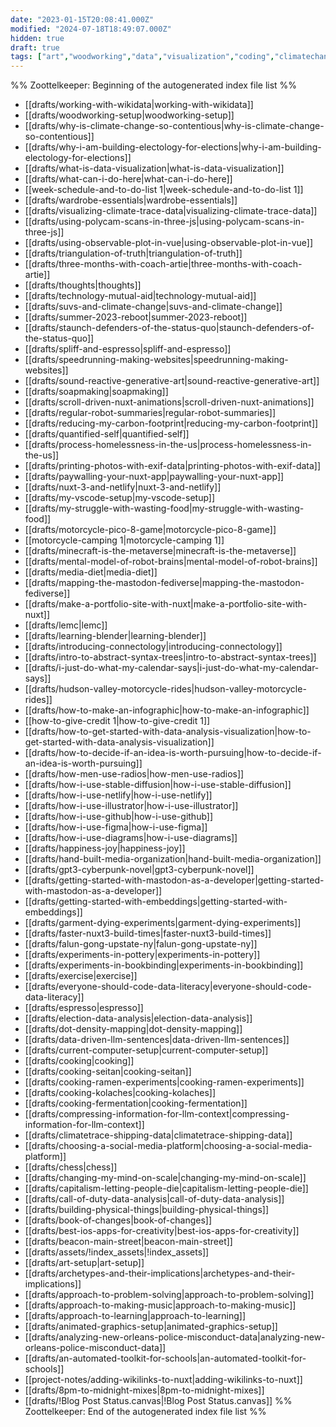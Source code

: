 ```yaml
---
date: "2023-01-15T20:08:41.000Z"
modified: "2024-07-18T18:49:07.000Z"
hidden: true
draft: true
tags: ["art","woodworking","data","visualization","coding","climatechange"]
---
```

%% Zoottelkeeper: Beginning of the autogenerated index file list %%

- [[drafts/working-with-wikidata|working-with-wikidata]]
- [[drafts/woodworking-setup|woodworking-setup]]
- [[drafts/why-is-climate-change-so-contentious|why-is-climate-change-so-contentious]]
- [[drafts/why-i-am-building-electology-for-elections|why-i-am-building-electology-for-elections]]
- [[drafts/what-is-data-visualization|what-is-data-visualization]]
- [[drafts/what-can-i-do-here|what-can-i-do-here]]
- [[week-schedule-and-to-do-list 1|week-schedule-and-to-do-list 1]]
- [[drafts/wardrobe-essentials|wardrobe-essentials]]
- [[drafts/visualizing-climate-trace-data|visualizing-climate-trace-data]]
- [[drafts/using-polycam-scans-in-three-js|using-polycam-scans-in-three-js]]
- [[drafts/using-observable-plot-in-vue|using-observable-plot-in-vue]]
- [[drafts/triangulation-of-truth|triangulation-of-truth]]
- [[drafts/three-months-with-coach-artie|three-months-with-coach-artie]]
- [[drafts/thoughts|thoughts]]
- [[drafts/technology-mutual-aid|technology-mutual-aid]]
- [[drafts/suvs-and-climate-change|suvs-and-climate-change]]
- [[drafts/summer-2023-reboot|summer-2023-reboot]]
- [[drafts/staunch-defenders-of-the-status-quo|staunch-defenders-of-the-status-quo]]
- [[drafts/spliff-and-espresso|spliff-and-espresso]]
- [[drafts/speedrunning-making-websites|speedrunning-making-websites]]
- [[drafts/sound-reactive-generative-art|sound-reactive-generative-art]]
- [[drafts/soapmaking|soapmaking]]
- [[drafts/scroll-driven-nuxt-animations|scroll-driven-nuxt-animations]]
- [[drafts/regular-robot-summaries|regular-robot-summaries]]
- [[drafts/reducing-my-carbon-footprint|reducing-my-carbon-footprint]]
- [[drafts/quantified-self|quantified-self]]
- [[drafts/process-homelessness-in-the-us|process-homelessness-in-the-us]]
- [[drafts/printing-photos-with-exif-data|printing-photos-with-exif-data]]
- [[drafts/paywalling-your-nuxt-app|paywalling-your-nuxt-app]]
- [[drafts/nuxt-3-and-netlify|nuxt-3-and-netlify]]
- [[drafts/my-vscode-setup|my-vscode-setup]]
- [[drafts/my-struggle-with-wasting-food|my-struggle-with-wasting-food]]
- [[drafts/motorcycle-pico-8-game|motorcycle-pico-8-game]]
- [[motorcycle-camping 1|motorcycle-camping 1]]
- [[drafts/minecraft-is-the-metaverse|minecraft-is-the-metaverse]]
- [[drafts/mental-model-of-robot-brains|mental-model-of-robot-brains]]
- [[drafts/media-diet|media-diet]]
- [[drafts/mapping-the-mastodon-fediverse|mapping-the-mastodon-fediverse]]
- [[drafts/make-a-portfolio-site-with-nuxt|make-a-portfolio-site-with-nuxt]]
- [[drafts/lemc|lemc]]
- [[drafts/learning-blender|learning-blender]]
- [[drafts/introducing-connectology|introducing-connectology]]
- [[drafts/intro-to-abstract-syntax-trees|intro-to-abstract-syntax-trees]]
- [[drafts/i-just-do-what-my-calendar-says|i-just-do-what-my-calendar-says]]
- [[drafts/hudson-valley-motorcycle-rides|hudson-valley-motorcycle-rides]]
- [[drafts/how-to-make-an-infographic|how-to-make-an-infographic]]
- [[how-to-give-credit 1|how-to-give-credit 1]]
- [[drafts/how-to-get-started-with-data-analysis-visualization|how-to-get-started-with-data-analysis-visualization]]
- [[drafts/how-to-decide-if-an-idea-is-worth-pursuing|how-to-decide-if-an-idea-is-worth-pursuing]]
- [[drafts/how-men-use-radios|how-men-use-radios]]
- [[drafts/how-i-use-stable-diffusion|how-i-use-stable-diffusion]]
- [[drafts/how-i-use-netlify|how-i-use-netlify]]
- [[drafts/how-i-use-illustrator|how-i-use-illustrator]]
- [[drafts/how-i-use-github|how-i-use-github]]
- [[drafts/how-i-use-figma|how-i-use-figma]]
- [[drafts/how-i-use-diagrams|how-i-use-diagrams]]
- [[drafts/happiness-joy|happiness-joy]]
- [[drafts/hand-built-media-organization|hand-built-media-organization]]
- [[drafts/gpt3-cyberpunk-novel|gpt3-cyberpunk-novel]]
- [[drafts/getting-started-with-mastodon-as-a-developer|getting-started-with-mastodon-as-a-developer]]
- [[drafts/getting-started-with-embeddings|getting-started-with-embeddings]]
- [[drafts/garment-dying-experiments|garment-dying-experiments]]
- [[drafts/faster-nuxt3-build-times|faster-nuxt3-build-times]]
- [[drafts/falun-gong-upstate-ny|falun-gong-upstate-ny]]
- [[drafts/experiments-in-pottery|experiments-in-pottery]]
- [[drafts/experiments-in-bookbinding|experiments-in-bookbinding]]
- [[drafts/exercise|exercise]]
- [[drafts/everyone-should-code-data-literacy|everyone-should-code-data-literacy]]
- [[drafts/espresso|espresso]]
- [[drafts/election-data-analysis|election-data-analysis]]
- [[drafts/dot-density-mapping|dot-density-mapping]]
- [[drafts/data-driven-llm-sentences|data-driven-llm-sentences]]
- [[drafts/current-computer-setup|current-computer-setup]]
- [[drafts/cooking|cooking]]
- [[drafts/cooking-seitan|cooking-seitan]]
- [[drafts/cooking-ramen-experiments|cooking-ramen-experiments]]
- [[drafts/cooking-kolaches|cooking-kolaches]]
- [[drafts/cooking-fermentation|cooking-fermentation]]
- [[drafts/compressing-information-for-llm-context|compressing-information-for-llm-context]]
- [[drafts/climatetrace-shipping-data|climatetrace-shipping-data]]
- [[drafts/choosing-a-social-media-platform|choosing-a-social-media-platform]]
- [[drafts/chess|chess]]
- [[drafts/changing-my-mind-on-scale|changing-my-mind-on-scale]]
- [[drafts/capitalism-letting-people-die|capitalism-letting-people-die]]
- [[drafts/call-of-duty-data-analysis|call-of-duty-data-analysis]]
- [[drafts/building-physical-things|building-physical-things]]
- [[drafts/book-of-changes|book-of-changes]]
- [[drafts/best-ios-apps-for-creativity|best-ios-apps-for-creativity]]
- [[drafts/beacon-main-street|beacon-main-street]]
- [[drafts/assets/!index_assets|!index_assets]]
- [[drafts/art-setup|art-setup]]
- [[drafts/archetypes-and-their-implications|archetypes-and-their-implications]]
- [[drafts/approach-to-problem-solving|approach-to-problem-solving]]
- [[drafts/approach-to-making-music|approach-to-making-music]]
- [[drafts/approach-to-learning|approach-to-learning]]
- [[drafts/animated-graphics-setup|animated-graphics-setup]]
- [[drafts/analyzing-new-orleans-police-misconduct-data|analyzing-new-orleans-police-misconduct-data]]
- [[drafts/an-automated-toolkit-for-schools|an-automated-toolkit-for-schools]]
- [[project-notes/adding-wikilinks-to-nuxt|adding-wikilinks-to-nuxt]]
- [[drafts/8pm-to-midnight-mixes|8pm-to-midnight-mixes]]
- [[drafts/!Blog Post Status.canvas|!Blog Post Status.canvas]]
%% Zoottelkeeper: End of the autogenerated index file list %%
